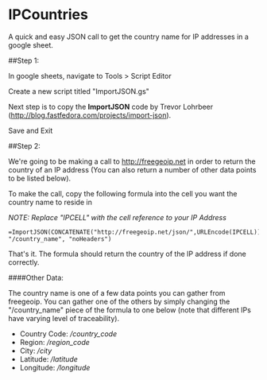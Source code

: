 IPCountries
===========

A quick and easy JSON call to get the country name for IP addresses in a google sheet.

##Step 1:

In google sheets, navigate to Tools > Script Editor

Create a new script titled "ImportJSON.gs"

Next step is to copy the **ImportJSON** code by Trevor Lohrbeer (http://blog.fastfedora.com/projects/import-json). 

Save and Exit

##Step 2:

We're going to be making a call to http://freegeoip.net in order to return the country of an IP address
(You can also return a number of other data points to be listed below).

To make the call, copy the following formula into the cell you want the country name to reside in

*NOTE: Replace "IPCELL" with the cell reference to your IP Address*

```
=ImportJSON(CONCATENATE("http://freegeoip.net/json/",URLEncode(IPCELL)), "/country_name", "noHeaders")

```

That's it. The formula should return the country of the IP address if done correctly.



####Other Data:

The country name is one of a few data points you can gather from freegeoip. You can gather one of the others by simply changing the "/country_name" piece of the formula to one below (note that different IPs have varying level of traceability). 

- Country Code: */country_code*
- Region: */region_code*
- City: */city*
- Latitude: */latitude*
- Longitude: */longitude*











